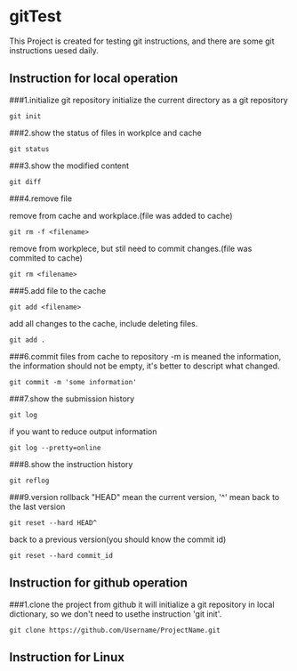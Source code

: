# gitTest
This Project is created for testing git instructions, and there are some git instructions uesed daily.


## Instruction for local operation
###1.initialize git repository
initialize the current directory as a git repository
```
git init
```

###2.show the status of files in workplce and cache
```
git status
```

###3.show the modified content
```
git diff
```

###4.remove file

remove from cache and workplace.(file was added to cache)
```
git rm -f <filename>
```
remove from workplece, but stil need to commit changes.(file was commited to cache)
```
git rm <filename>
```

###5.add file to the cache
```
git add <filename>
```

add all changes to the cache, include deleting files.
```
git add .
```

###6.commit files from cache to repository
-m is meaned the information, the information should not be empty, it's better to descript what changed.
```
git commit -m 'some information'
```

###7.show the submission history
```
git log
```
if you want to reduce output information
```
git log --pretty=online
```

###8.show the instruction history
```
git reflog
```

###9.version rollback
"HEAD" mean the current version, '^' mean back to the last version
```
git reset --hard HEAD^
```
back to a previous version(you should know the commit id)
```
git reset --hard commit_id
```

## Instruction for github operation

###1.clone the project from github
it will initialize a git repository in local dictionary, so we don't need to usethe instruction 'git init'.
```
git clone https://github.com/Username/ProjectName.git
```
## Instruction for Linux

